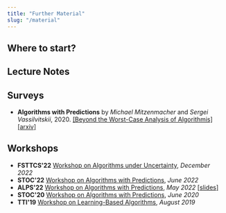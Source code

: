 ```yaml
---
title: "Further Material"
slug: "/material"
---
```


## Where to start?

## Lecture Notes

## Surveys

- **Algorithms with Predictions** by _Michael Mitzenmacher_ and _Sergei Vassilvitskii_, 2020. [[Beyond the Worst-Case Analysis of Algorithmis]](https://www.cambridge.org/core/books/beyond-the-worstcase-analysis-of-algorithms/8A8128BBF7FC2857471E9CA52E69AC21) [[arxiv]](https://arxiv.org/pdf/2006.09123.pdf)

## Workshops

- **FSTTCS'22** [Workshop on Algorithms under Uncertainty](https://sites.google.com/view/fsttcs22-algo-workshop?pli=1), _December 2022_
- **STOC'22** [Workshop on Algorithms with Predictions](https://theory.stanford.edu/~sergei/stoc2022alps.html), _June 2022_
- **ALPS'22** [Workshop on Algorithms with Predictions](https://alps2022.epfl.ch/), _May 2022_ [[slides]](https://alps2022.epfl.ch/schedule/)
- **STOC'20** [Workshop on Algorithms with Predictions](https://www.mit.edu/~vakilian/stoc-workshop.html), _June 2020_
- **TTI'19** [Workshop on Learning-Based Algorithms](http://www.mit.edu/~vakilian/ttic-workshop.html), _August 2019_
